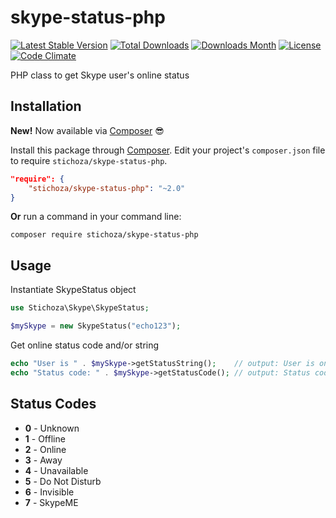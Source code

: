 skype-status-php
================

[![Latest Stable Version](https://img.shields.io/packagist/v/Stichoza/skype-status-php.svg)](https://packagist.org/packages/stichoza/skype-status-php) [![Total Downloads](https://img.shields.io/packagist/dt/Stichoza/skype-status-php.svg)](https://packagist.org/packages/stichoza/skype-status-php) [![Downloads Month](https://img.shields.io/packagist/dm/Stichoza/skype-status-php.svg)](https://packagist.org/packages/stichoza/skype-status-php) [![License](https://img.shields.io/packagist/l/Stichoza/skype-status-php.svg)](https://packagist.org/packages/stichoza/skype-status-php) [![Code Climate](https://img.shields.io/codeclimate/github/Stichoza/skype-status-php.svg)](https://codeclimate.com/github/Stichoza/skype-status-php)

PHP class to get Skype user's online status
## Installation

**New!** Now available via [Composer](https://getcomposer.org/) :sunglasses:

Install this package through [Composer](https://getcomposer.org/). Edit your project's `composer.json` file to require `stichoza/skype-status-php`.

```json
"require": {
    "stichoza/skype-status-php": "~2.0"
}
```

**Or** run a command in your command line:

```
composer require stichoza/skype-status-php
```

## Usage

Instantiate SkypeStatus object
```php
use Stichoza\Skype\SkypeStatus;

$mySkype = new SkypeStatus("echo123");
```
Get online status code and/or string
```php
echo "User is " . $mySkype->getStatusString();    // output: User is online
echo "Status code: " . $mySkype->getStatusCode(); // output: Status code: 2
```

## Status Codes

 - **0** - Unknown
 - **1** - Offline
 - **2** - Online
 - **3** - Away
 - **4** - Unavailable
 - **5** - Do Not Disturb
 - **6** - Invisible
 - **7** - SkypeME
